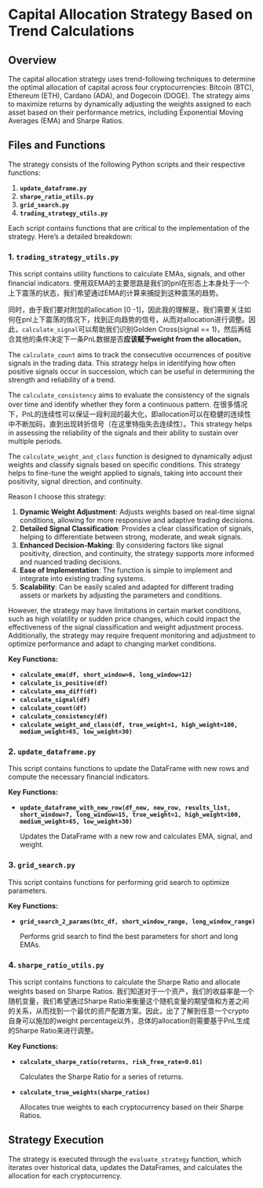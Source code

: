 # Capital Allocation Strategy Based on Trend Calculations

## Overview

The capital allocation strategy uses trend-following techniques to determine the optimal allocation of capital across four cryptocurrencies: Bitcoin (BTC), Ethereum (ETH), Cardano (ADA), and Dogecoin (DOGE). The strategy aims to maximize returns by dynamically adjusting the weights assigned to each asset based on their performance metrics, including Exponential Moving Averages (EMA) and Sharpe Ratios.

## Files and Functions

The strategy consists of the following Python scripts and their respective functions:

1. **`update_dataframe.py`**
2. **`sharpe_ratio_utils.py`**
3. **`grid_search.py`**
4. **`trading_strategy_utils.py`**

Each script contains functions that are critical to the implementation of the strategy. Here’s a detailed breakdown:

### 1. `trading_strategy_utils.py`

This script contains utility functions to calculate EMAs, signals, and other financial indicators.
使用双EMA的主要思路是我们的pnl在形态上本身处于一个上下震荡的状态，我们希望通过EMA的计算来捕捉到这种震荡的趋势。

同时，由于我们要对附加的allocation [0 -1]，因此我的理解是，我们需要关注如何在pnl上下震荡的情况下，找到正向趋势的信号，从而对allocation进行调整。因此，`calculate_signal`可以帮助我们识别Golden Cross(signal == 1)，然后再结合其他的条件决定下一条PnL数据是否**应该赋予weight from the allocation**。

The `calculate_count` aims to track the consecutive occurrences of positive signals in the trading data. This strategy helps in identifying how often positive signals occur in succession, which can be useful in determining the strength and reliability of a trend.

The `calculate_consistency` aims to evaluate the consistency of the signals over time and identify whether they form a continuous pattern. 在很多情况下，PnL的连续性可以保证一段利润的最大化，即allocation可以在稳健的连续性中不断加码，直到出现转折信号（在这里特指失去连续性）。This strategy helps in assessing the reliability of the signals and their ability to sustain over multiple periods. 


The `calculate_weight_and_class` function is designed to dynamically adjust weights and classify signals based on specific conditions. This strategy helps to fine-tune the weight applied to signals, taking into account their positivity, signal direction, and continuity.

Reason I choose this strategy:
1.	**Dynamic Weight Adjustment**: Adjusts weights based on real-time signal conditions, allowing for more responsive and adaptive trading decisions.
2.	**Detailed Signal Classification**: Provides a clear classification of signals, helping to differentiate between strong, moderate, and weak signals.
3.	**Enhanced Decision-Making**: By considering factors like signal positivity, direction, and continuity, the strategy supports more informed and nuanced trading decisions.
4.	**Ease of Implementation**: The function is simple to implement and integrate into existing trading systems.
5.	**Scalability**: Can be easily scaled and adapted for different trading assets or markets by adjusting the parameters and conditions.

However, the strategy may have limitations in certain market conditions, such as high volatility or sudden price changes, which could impact the effectiveness of the signal classification and weight adjustment process. Additionally, the strategy may require frequent monitoring and adjustment to optimize performance and adapt to changing market conditions.

**Key Functions:**

- **`calculate_ema(df, short_window=6, long_window=12)`**
- **`calculate_is_positive(df)`**
- **`calculate_ema_diff(df)`**
- **`calculate_signal(df)`**
- **`calculate_count(df)`**
- **`calculate_consistency(df)`**
- **`calculate_weight_and_class(df, true_weight=1, high_weight=100, medium_weight=65, low_weight=30)`**

### 2. `update_dataframe.py`

This script contains functions to update the DataFrame with new rows and compute the necessary financial indicators.

**Key Functions:**

- **`update_dataframe_with_new_row(df_new, new_row, results_list, short_window=7, long_window=15, true_weight=1, high_weight=100, medium_weight=65, low_weight=30)`**

    Updates the DataFrame with a new row and calculates EMA, signal, and weight.

### 3. `grid_search.py`

This script contains functions for performing grid search to optimize parameters.

**Key Functions:**

- **`grid_search_2_params(btc_df, short_window_range, long_window_range)`**

    Performs grid search to find the best parameters for short and long EMAs.

### 4. `sharpe_ratio_utils.py`

This script contains functions to calculate the Sharpe Ratio and allocate weights based on Sharpe Ratios.
我们知道对于一个资产，我们的收益率是一个随机变量，我们希望通过Sharpe Ratio来衡量这个随机变量的期望值和方差之间的关系，从而找到一个最优的资产配置方案。因此，出了了解到任意一个crypto自身可以施加的weight percentage以外，总体的allocation则需要基于PnL生成的Sharpe Ratio来进行调整。

**Key Functions:**

- **`calculate_sharpe_ratio(returns, risk_free_rate=0.01)`**

    Calculates the Sharpe Ratio for a series of returns.

- **`calculate_true_weights(sharpe_ratios)`**

    Allocates true weights to each cryptocurrency based on their Sharpe Ratios.

## Strategy Execution

The strategy is executed through the `evaluate_strategy` function, which iterates over historical data, updates the DataFrames, and calculates the allocation for each cryptocurrency.
